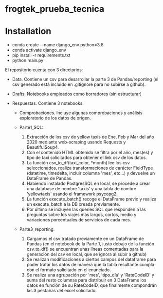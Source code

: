 # frogtek_prueba_tecnica

# Installation
- conda create --name django_env python=3.8
- conda activate django_env 
- pip install -r requirements.txt
- python main.py



El repositorio cuenta con 3 directorios:
- Data. Contiene un csv para desarrollar la parte 3 de Pandas/reporting (el csv generado
  está incluido en .gitignore para no subirse a github).
  
- Drafts. Notebooks empleados como borradores (sin estructurar)
  
- Respuestas. Contiene 3 notebooks:
    - Comprobaciones. Incluye algunas comprobaciones y análisis exploratorio de los
      datos de origen.
    - Parte1_SQL:
      1. Extracción de los csv de yellow taxis de Ene, Feb y Mar del año 2020 mediante
      web-scraping usando Requests y BeautifulSoup4.
      2. Con el contenido HTML obtenido se filtra por el año, mes(es) y tipo de taxi
         solicitados para obtener el link csv de los datos.
      3. La función csv_to_df(taxi_color, *month) lee los csv seleccionados,  realiza
         transformaciones de carácter FieldType (datetime, timedelta, incluir columna
         'mes', etc...) y devuelve un DataFrame de Pandas.
      4. Habiendo instalado PostgresSQL en local, se procede a crear una database de nombre
         'taxis' y una tabla de nombre 'yellowtaxis' usando el framework psycopg2.
      5. La función execute_batch() recoge el DataFrame previo y realiza un execute_batch
         a la DB creada previamente.
      6. Por último se incluyen las queries SQL que responden a las preguntas sobre los
         viajes más largos, cortos, medio y variaciones porcentuales de servicios de cada mes.
  
    - Parte3_reporting.
        1. Cargamos el csv tratado previamente en un DataFrame de Pandas (en el notebook
           de la Parte 1, justo debajo de la función csv_to_df() se encuentran unas líneas
           comentadas para la generación del csv en local, que se ignora al subir a github)
        2. Se realizan modificaciones a ciertos campos del dataframe para poder tratar los
           datos de manera que la tabla resultante cumpla con el formato solicitado en el
           enunciado.
        3. Se realiza una agrupación por 'mes', 'tipo_día' y 'RateCodeID' y suma del resto
           columnas para distribuir en 3 DataFrame los datos en función de su RateCodeID,
           que finalmente compondrán las 3 pestañas del excel solicitado.
  